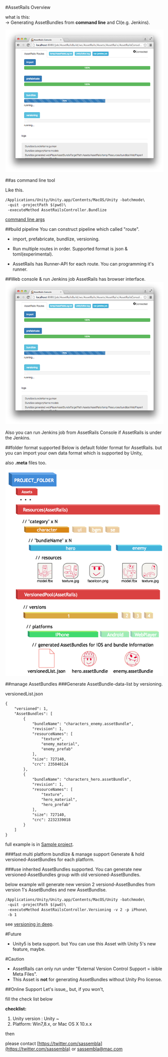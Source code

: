 #AssetRails Overview

what is this:  
-> Generating AssetBundles from **command line** and CI(e.g. Jenkins).

![jenkins](https://raw.githubusercontent.com/sassembla/AssetRails-Support/master/image/webInterface.png "jenkins")

##as command line tool

Like this.

	/Applications/Unity/Unity.app/Contents/MacOS/Unity -batchmode\
	 -quit -projectPath $(pwd)\
	 -executeMethod AssetRailsController.Bundlize


[command line args](https://github.com/sassembla/AssetRails-Support/blob/master/CommandLineArgs.md#assetrails-command-line-args)

##build pipeline
You can construct pipeline which called "route".

* import, prefabricate, bundlize, versioning.
* Run multiple routes in order.
Supported format is json & toml(experimental).

* AssetRails has Runner-API for each route.
You can programming it's runner.


##Web console & run Jenkins job
AssetRails has browser interface.  
![jenkins](https://raw.githubusercontent.com/sassembla/AssetRails-Support/master/image/webInterface.png "jenkins")

Also you can run Jenkins job from AssetRails Console if AssetRails is under the Jenkins.



##folder format supported
Below is default folder format for AssetRails. but you can import your own data format which is supported by Unity,

also **.meta** files too.

![overview](https://raw.githubusercontent.com/sassembla/AssetRails-Support/master/image/overview.png "overview")


##manage AssetBundles
###Generate AssetBundle-data-list by versioning.

versionedList.json

    {
        "versioned": 1,
        "AssetBundles": [
            {
                "bundleName": "characters_enemy.assetBundle",
                "revision": 1,
                "resourceNames": [
                    "texture",
                    "enemy_material",
                    "enemy_prefab"
                ],
                "size": 727140,
                "crc": 235040124
            },
            {
                "bundleName": "characters_hero.assetBundle",
                "revision": 1,
                "resourceNames": [
                    "texture",
                    "hero_material",
                    "hero_prefab"
                ],
                "size": 727140,
                "crc": 2232339018
            }
        ]
    }	

full example is in [Sample project](https://github.com/sassembla/AssetRails-Support/tree/master/Samples/AssetBundleReaderProject).

###fast multi platform bundlize & manage support 
Generate & hold versioned-AssetBundles for each platform.

###use inherited AssetBundles supported.
You can generate new versioned-AssetBundles group with old versioned-AssetBundles.

below example will generate new version 2 versiond-AssetBundles from version 1's AssetBundles and new AssetBundlse.

	/Applications/Unity/Unity.app/Contents/MacOS/Unity -batchmode\
	 -quit -projectPath $(pwd)\
	 -executeMethod AssetRailsController.Versioning -v 2 -p iPhone\
	 -b 1

see [versioning in deep](https://github.com/sassembla/AssetRails-Support/blob/master/Versioning.md#versioning-in-deep).


#Future
* Unity5 is beta support. but You can use this Asset with Unity 5's new feature, maybe.


#Caution
* AssetRails can only run under "External Version Control Support = isible Meta Files".
* This Asset is **not** for generating AssetBundles without Unity Pro license.



##Online Support
Let's issue,, but, if you won't,

fill the check list below

**checklist:**

1. Unity version : Unity ~
2. Platform: Win7,8.x, or Mac OS X 10.x.x

then

please contact
[https://twitter.com/sassembla](https://twitter.com/sassembla)
or
[sassembla@mac.com](mailto:sassembla@mac.com)
